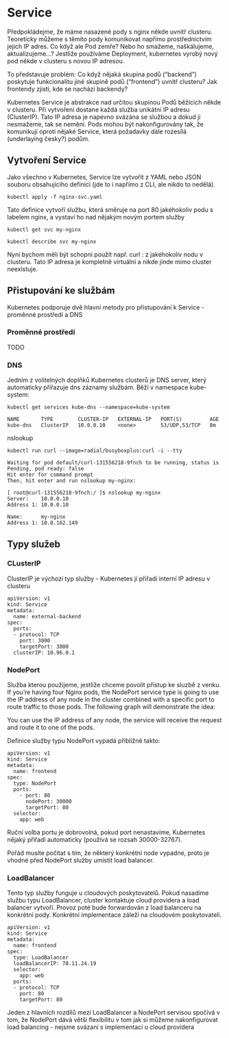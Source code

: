 # Service

Předpokládejme, že máme nasazené pody s nginx někde uvnitř clusteru. Teoreticky můžeme s těmito pody komunikovat napřímo prostřednictvím jejich IP adres. Co když ale Pod zemře? Nebo ho smažeme, naškálujeme, aktualizujeme...? Jestliže používáme Deployment, kubernetes vyrobý nový pod někde v clusteru s novou IP adresou.


To představuje problém: Co když nějaká skupina podů (“backend”) poskytuje funkcionalitu jiné skupině podů (“frontend”) uvnitř clusteru? Jak frontendy zjistí, kde se nachází backendy?

Kubernetes Service je abstrakce nad určitou skupinou Podů běžících někde v clusteru. Při vytvoření dostane každá služba unikátní IP adresu (ClusterIP). Tato IP adresa je napevno svázána se službou a dokud ji nesmažeme, tak se nemění. Pods mohou být nakonfigurovány tak, že komunikují oproti nějaké Service, která požadavky dále rozesílá (underlaying česky?) podům.

## Vytvoření Service

Jako všechno v Kubernetes, Service lze vytvořit z YAML nebo JSON souboru obsahujícího definici (jde to i napřímo z CLI, ale nikdo to nedělá).

```
kubectl apply -f nginx-svc.yaml
```

Tato definice vytvoří službu, která směruje na port 80 jakéhokoliv podu s labelem nginx, a vystaví ho nad nějakým novým portem služby

```
kubectl get svc my-nginx
```


```
kubectl describe svc my-nginx
```

Nyní bychom měli být schopni použít např. curl <CLUSTER-IP>:<PORT> z jakéhokoliv nodu v clusteru. Tato IP adresa je kompletně virtuální a nikde jinde mimo cluster neexistuje.

## Přistupování ke službám

Kubernetes podporuje dvě hlavní metody pro přistupování k Service - proměnné prostředí a DNS

### Proměnné prostředí

TODO


### DNS

Jedním z volitelných doplňků Kubernetes clusterů je DNS server, který automaticky přiřazuje dns záznamy službám. Běží v namespace kube-system:

```
kubectl get services kube-dns --namespace=kube-system
```

```
NAME       TYPE        CLUSTER-IP   EXTERNAL-IP   PORT(S)         AGE
kube-dns   ClusterIP   10.0.0.10    <none>        53/UDP,53/TCP   8m
```

nslookup
```
kubectl run curl --image=radial/busyboxplus:curl -i --tty
```

```
Waiting for pod default/curl-131556218-9fnch to be running, status is Pending, pod ready: false
Hit enter for command prompt
Then, hit enter and run nslookup my-nginx:

[ root@curl-131556218-9fnch:/ ]$ nslookup my-nginx
Server:    10.0.0.10
Address 1: 10.0.0.10

Name:      my-nginx
Address 1: 10.0.162.149
```


## Typy služeb


### CLusterIP

ClusterIP je výchozí typ služby - Kubernetes jí přiřadí interní IP adresu v clusteru  

```
apiVersion: v1
kind: Service
metadata:
  name: external-backend
spec:
  ports:
  - protocol: TCP
    port: 3000
    targetPort: 3000
  clusterIP: 10.96.0.1
```


### NodePort

Služba kterou použijeme, jestliže chceme povolit přístup ke sluzbě z venku. If you’re having four Nginx pods, the NodePort service type is going to use the IP address of any node in the cluster combined with a specific port to route traffic to those pods. The following graph will demonstrate the idea:

You can use the IP address of any node, the service will receive the request and route it to one of the pods.

Definice služby typu NodePort vypadá přibližně takto:

```
apiVersion: v1
kind: Service
metadata:
  name: frontend
spec:
  type: NodePort
  ports:
    - port: 80
      nodePort: 30000
      targetPort: 80
  selector:
    app: web
```

Ruční volba portu je dobrovolná, pokud port nenastavíme, Kubernetes nějaký přiřadí automaticky (používá se rozsah 30000-32767).

Pořád musíte počítat s tím, že některý konkrétní node vypadne, proto je vhodné před NodePort služby umístit load balancer.

### LoadBalancer

Tento typ služby funguje u cloudových poskytovatelů. Pokud nasadíme službu typu LoadBalancer, cluster kontaktuje cloud providera a load balancer vytvoří. Provoz poté bude forwardován z load balanceru na konkrétní pody. Konkrétní implementace záleží na cloudovém poskytovateli.

```
apiVersion: v1
kind: Service
metadata:
  name: frontend
spec:
  type: LoadBalancer
  loadBalancerIP: 78.11.24.19
  selector:
    app: web
  ports:
  - protocol: TCP
    port: 80
    targetPort: 80
```

Jeden z hlavních rozdílů mezi LoadBalancer a NodePort servisou spočívá v tom, že NodePort dává větší flexibilitu v tom jak si můžeme nakonfigurovat load balancing - nejsme svázaní s implementací u cloud providera
